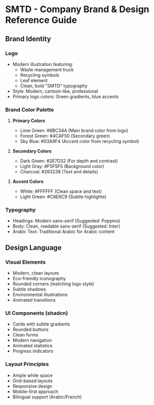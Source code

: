 # SMTD - Company Brand & Design Reference Guide

## Brand Identity
### Logo
- Modern illustration featuring:
  - Waste management truck
  - Recycling symbols
  - Leaf element
  - Clean, bold "SMTD" typography
- Style: Modern, cartoon-like, professional
- Primary logo colors: Green gradients, blue accents

### Brand Color Palette
1. **Primary Colors**
   - Lime Green: #8BC34A (Main brand color from logo)
   - Forest Green: #4CAF50 (Secondary green)
   - Sky Blue: #03A9F4 (Accent color from recycling symbol)

2. **Secondary Colors**
   - Dark Green: #2E7D32 (For depth and contrast)
   - Light Gray: #F5F5F5 (Background color)
   - Charcoal: #263238 (Text and details)

3. **Accent Colors**
   - White: #FFFFFF (Clean space and text)
   - Light Green: #C8E6C9 (Subtle highlights)

### Typography
- Headings: Modern sans-serif (Suggested: Poppins)
- Body: Clean, readable sans-serif (Suggested: Inter)
- Arabic Text: Traditional Arabic for Arabic content

## Design Language
### Visual Elements
- Modern, clean layouts
- Eco-friendly iconography
- Rounded corners (matching logo style)
- Subtle shadows
- Environmental illustrations
- Animated transitions

### UI Components (shadcn)
- Cards with subtle gradients
- Rounded buttons
- Clean forms
- Modern navigation
- Animated statistics
- Progress indicators

### Layout Principles
- Ample white space
- Grid-based layouts
- Responsive design
- Mobile-first approach
- Bilingual support (Arabic/French)

